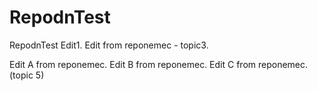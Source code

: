 # RepodnTest
RepodnTest
Edit1.
Edit from reponemec - topic3.

Edit A from reponemec.
Edit B from reponemec.
Edit C from reponemec. (topic 5)
